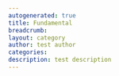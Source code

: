 ```yaml
---
autogenerated: true
title: Fundamental
breadcrumb: 
layout: category
author: test author
categories: 
description: test description
---
```


